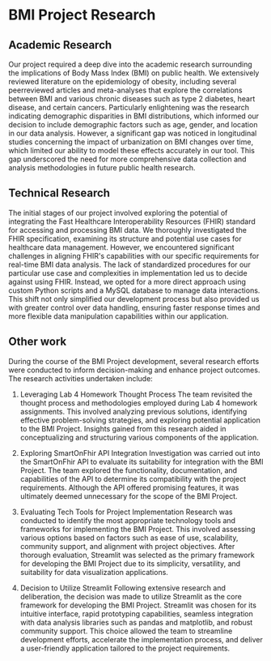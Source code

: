 # BMI Project Research

## Academic Research
Our project required a deep dive into the academic research surrounding the implications of Body Mass Index (BMI) on public health. We extensively reviewed literature on the epidemiology of obesity, including several peerreviewed articles and meta-analyses that explore the correlations between BMI and various chronic diseases such as type 2 diabetes, heart disease, and certain cancers. Particularly enlightening was the research indicating demographic disparities in BMI distributions, which informed our decision to include demographic factors such as age, gender, and location in our data analysis. However, a significant gap was noticed in longitudinal studies concerning the impact of urbanization on BMI changes over time, which limited our ability to model these effects accurately in our tool. This gap underscored the need for more comprehensive data collection and analysis methodologies in future public health research.

## Technical Research
The initial stages of our project involved exploring the potential of integrating the Fast Healthcare Interoperability Resources (FHIR) standard for accessing and processing BMI data. We thoroughly investigated the FHIR specification, examining its structure and potential use cases for healthcare data management. However, we encountered significant challenges in aligning FHIR's capabilities with our specific requirements for real-time BMI data analysis. The lack of standardized procedures for our particular use case and complexities in implementation led us to decide against using FHIR. Instead, we opted for a more direct approach using custom Python scripts and a MySQL database to manage data interactions. This shift not only simplified our development process but also provided us with greater control over data handling, ensuring faster response times and more flexible data manipulation capabilities within our application.

## Other work
During the course of the BMI Project development, several research efforts were conducted to inform decision-making and enhance project outcomes. The research activities undertaken include:

1. Leveraging Lab 4 Homework Thought Process
The team revisited the thought process and methodologies employed during Lab 4 homework assignments. This involved analyzing previous solutions, identifying effective problem-solving strategies, and exploring potential application to the BMI Project. Insights gained from this research aided in conceptualizing and structuring various components of the application.

2. Exploring SmartOnFhir API Integration
Investigation was carried out into the SmartOnFhir API to evaluate its suitability for integration with the BMI Project. The team explored the functionality, documentation, and capabilities of the API to determine its compatibility with the project requirements. Although the API offered promising features, it was ultimately deemed unnecessary for the scope of the BMI Project.

3. Evaluating Tech Tools for Project Implementation
Research was conducted to identify the most appropriate technology tools and frameworks for implementing the BMI Project. This involved assessing various options based on factors such as ease of use, scalability, community support, and alignment with project objectives. After thorough evaluation, Streamlit was selected as the primary framework for developing the BMI Project due to its simplicity, versatility, and suitability for data visualization applications.

4. Decision to Utilize Streamlit
Following extensive research and deliberation, the decision was made to utilize Streamlit as the core framework for developing the BMI Project. Streamlit was chosen for its intuitive interface, rapid prototyping capabilities, seamless integration with data analysis libraries such as pandas and matplotlib, and robust community support. This choice allowed the team to streamline development efforts, accelerate the implementation process, and deliver a user-friendly application tailored to the project requirements.

